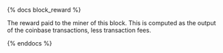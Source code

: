 {% docs block_reward %}

The reward paid to the miner of this block.
This is computed as the output of the coinbase transactions, less transaction fees.

{% enddocs %}
